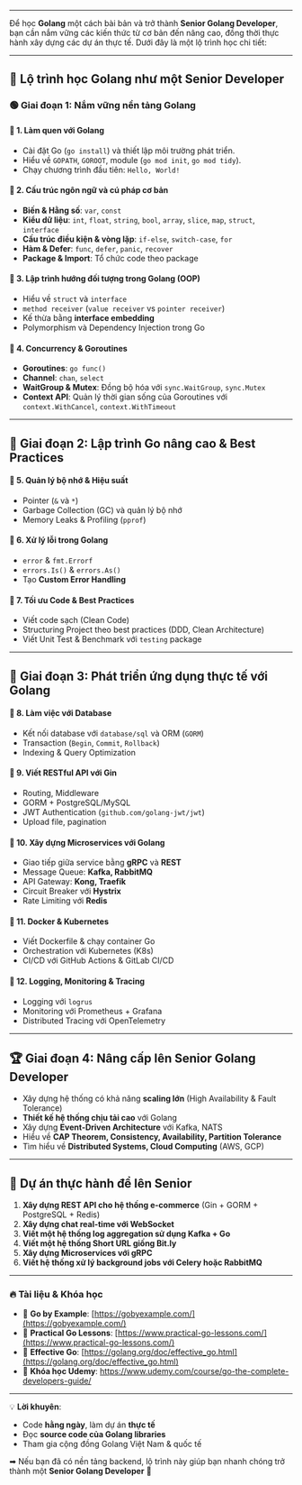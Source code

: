 
---
Để học **Golang** một cách bài bản và trở thành **Senior Golang Developer**, bạn cần nắm vững các kiến thức từ cơ bản đến nâng cao, đồng thời thực hành xây dựng các dự án thực tế. Dưới đây là một lộ trình học chi tiết:

---

## 🚀 **Lộ trình học Golang như một Senior Developer**

### 🟢 **Giai đoạn 1: Nắm vững nền tảng Golang**

#### 📌 **1. Làm quen với Golang**

- Cài đặt Go (`go install`) và thiết lập môi trường phát triển.
- Hiểu về `GOPATH`, `GOROOT`, module (`go mod init`, `go mod tidy`).
- Chạy chương trình đầu tiên: `Hello, World!`

#### 📌 **2. Cấu trúc ngôn ngữ và cú pháp cơ bản**

- **Biến & Hằng số**: `var`, `const`
- **Kiểu dữ liệu**: `int`, `float`, `string`, `bool`, `array`, `slice`, `map`, `struct`, `interface`
- **Cấu trúc điều kiện & vòng lặp**: `if-else`, `switch-case`, `for`
- **Hàm & Defer**: `func`, `defer`, `panic`, `recover`
- **Package & Import**: Tổ chức code theo package

#### 📌 **3. Lập trình hướng đối tượng trong Golang (OOP)**

- Hiểu về `struct` và `interface`
- `method receiver` (`value receiver` vs `pointer receiver`)
- Kế thừa bằng **interface embedding**
- Polymorphism và Dependency Injection trong Go

#### 📌 **4. Concurrency & Goroutines**

- **Goroutines**: `go func()`
- **Channel**: `chan`, `select`
- **WaitGroup & Mutex**: Đồng bộ hóa với `sync.WaitGroup`, `sync.Mutex`
- **Context API**: Quản lý thời gian sống của Goroutines với `context.WithCancel`, `context.WithTimeout`

---

## 🔵 **Giai đoạn 2: Lập trình Go nâng cao & Best Practices**

#### 📌 **5. Quản lý bộ nhớ & Hiệu suất**

- Pointer (`&` và `*`)
- Garbage Collection (GC) và quản lý bộ nhớ
- Memory Leaks & Profiling (`pprof`)

#### 📌 **6. Xử lý lỗi trong Golang**

- `error` & `fmt.Errorf`
- `errors.Is()` & `errors.As()`
- Tạo **Custom Error Handling**

#### 📌 **7. Tối ưu Code & Best Practices**

- Viết code sạch (Clean Code)
- Structuring Project theo best practices (DDD, Clean Architecture)
- Viết Unit Test & Benchmark với `testing` package

---

## 🔴 **Giai đoạn 3: Phát triển ứng dụng thực tế với Golang**

#### 📌 **8. Làm việc với Database**

- Kết nối database với `database/sql` và ORM (`GORM`)
- Transaction (`Begin`, `Commit`, `Rollback`)
- Indexing & Query Optimization

#### 📌 **9. Viết RESTful API với Gin**

- Routing, Middleware
- GORM + PostgreSQL/MySQL
- JWT Authentication (`github.com/golang-jwt/jwt`)
- Upload file, pagination

#### 📌 **10. Xây dựng Microservices với Golang**

- Giao tiếp giữa service bằng **gRPC** và **REST**
- Message Queue: **Kafka, RabbitMQ**
- API Gateway: **Kong, Traefik**
- Circuit Breaker với **Hystrix**
- Rate Limiting với **Redis**

#### 📌 **11. Docker & Kubernetes**

- Viết Dockerfile & chạy container Go
- Orchestration với Kubernetes (K8s)
- CI/CD với GitHub Actions & GitLab CI/CD

#### 📌 **12. Logging, Monitoring & Tracing**

- Logging với `logrus`
- Monitoring với Prometheus + Grafana
- Distributed Tracing với OpenTelemetry

---

## 🏆 **Giai đoạn 4: Nâng cấp lên Senior Golang Developer**

- Xây dựng hệ thống có khả năng **scaling lớn** (High Availability & Fault Tolerance)
- **Thiết kế hệ thống chịu tải cao** với Golang
- Xây dựng **Event-Driven Architecture** với Kafka, NATS
- Hiểu về **CAP Theorem, Consistency, Availability, Partition Tolerance**
- Tìm hiểu về **Distributed Systems, Cloud Computing** (AWS, GCP)

---

## 🎯 **Dự án thực hành để lên Senior**

1. **Xây dựng REST API cho hệ thống e-commerce** (Gin + GORM + PostgreSQL + Redis)
2. **Xây dựng chat real-time với WebSocket**
3. **Viết một hệ thống log aggregation sử dụng Kafka + Go**
4. **Viết một hệ thống Short URL giống Bit.ly**
5. **Xây dựng Microservices với gRPC**
6. **Viết hệ thống xử lý background jobs với Celery hoặc RabbitMQ**

---

### 🔥 **Tài liệu & Khóa học**

- 📘 **Go by Example**: [https://gobyexample.com/](https://gobyexample.com/)
- 📘 **Practical Go Lessons**: [https://www.practical-go-lessons.com/](https://www.practical-go-lessons.com/)
- 📘 **Effective Go**: [https://golang.org/doc/effective_go.html](https://golang.org/doc/effective_go.html)
- 📗 **Khóa học Udemy**: https://www.udemy.com/course/go-the-complete-developers-guide/

---

💡 **Lời khuyên**:

- Code **hằng ngày**, làm dự án **thực tế**
- Đọc **source code của Golang libraries**
- Tham gia cộng đồng Golang Việt Nam & quốc tế

➡ Nếu bạn đã có nền tảng backend, lộ trình này giúp bạn nhanh chóng trở thành một **Senior Golang Developer** 🚀